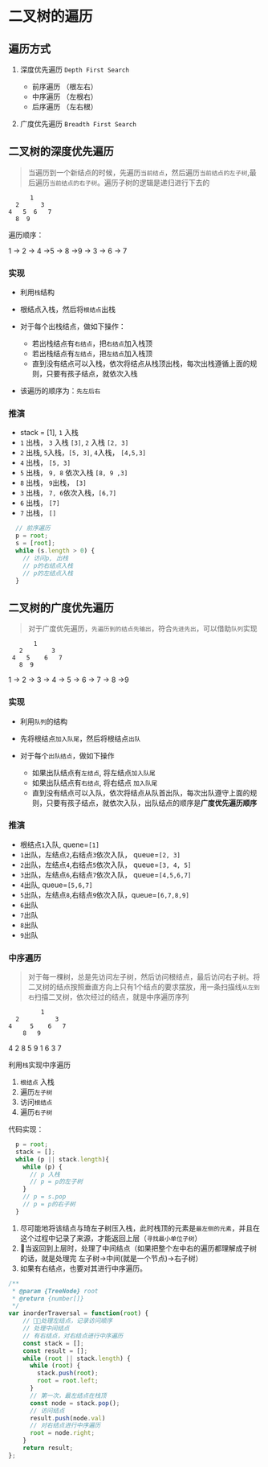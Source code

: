 # 二叉树的遍历

## 遍历方式

  1. 深度优先遍历 `Depth First Search`

      - 前序遍历 （根左右）
      - 中序遍历 （左根右）
      - 后序遍历 （左右根）
  
  2. 广度优先遍历 `Breadth First Search`

## 二叉树的深度优先遍历

> 当遍历到一个新结点的时候，先遍历`当前结点`，然后遍历`当前结点的左子树`,最后遍历`当前结点的右子树`。遍历子树的逻辑是递归进行下去的


```
      1
  2      3
4   5  6   7
  8  9
```

遍历顺序：

1 -> 2 -> 4 ->5 -> 8 ->9 -> 3 -> 6 -> 7

### 实现

  - 利用`栈`结构
  - 根结点入栈，然后将`根结点`出栈
  - 对于每个出栈结点，做如下操作：
    
    - 若出栈结点有`右结点`，把`右结点`加入栈顶
    - 若出栈结点有`左结点`，把`左结点`加入栈顶
    - 直到没有结点可以入栈，依次将结点从栈顶出栈，每次出栈遵循上面的规则，只要有孩子结点，就依次入栈

  - 该遍历的顺序为：`先左后右`

### 推演  
  
  - stack = [1], `1` 入栈
  - `1` 出栈， `3` 入栈  `[3]`, `2` 入栈 `[2, 3]`
  - `2` 出栈, `5`入栈，`[5, 3]`, `4`入栈， `[4,5,3]`
  - `4` 出栈， `[5, 3]`
  - `5` 出栈， `9, 8` 依次入栈  `[8, 9 ,3]`
  - `8` 出栈， `9`出栈， `[3]`
  - `3` 出栈， `7, 6`依次入栈，`[6,7]`
  - `6` 出栈， `[7]`
  - `7` 出栈， `[]`
  
```js
  // 前序遍历
  p = root;
  s = [root];
  while (s.length > 0) {
    // 访问p, 出栈
    // p的右结点入栈
    // p的左结点入栈
  }
```  

## 二叉树的广度优先遍历

> 对于广度优先遍历，`先遍历到的结点先输出`，符合`先进先出`，可以借助`队列`实现

```
       1
   2        3
 4   5    6   7
   8  9 
```

1 -> 2 -> 3 -> 4 -> 5 -> 6 -> 7 -> 8 ->9

### 实现

  - 利用`队列`的结构
  - 先将根结点`加入队尾`，然后将根结点`出队`
  - 对于每个`出队结点`，做如下操作

    - 如果出队结点有`左结点`, 将左结点`加入队尾`
    - 如果出队结点有`右结点`, 将右结点 `加入队尾`
    - 直到没有结点可以入队，依次将结点从队首出队，每次出队遵守上面的规则，只要有孩子结点，就依次入队，出队结点的顺序是**广度优先遍历顺序**
  
### 推演

  - 根结点`1`入队, quene=`[1]`
  - `1`出队，左结点`2`,右结点`3`依次入队， queue=`[2, 3]`
  - `2`出队，左结点`4`,右结点`5`依次入队， queue=`[3, 4, 5]`
  - `3`出队，左结点`6`,右结点`7`依次入队， queue=`[4,5,6,7]`
  - `4`出队, queue=`[5,6,7]`
  - `5`出队，左结点`8`,右结点`9`依次入队，queue=`[6,7,8,9]`
  - `6`出队
  - `7`出队
  - `8`出队
  - `9`出队

### 中序遍历

> 对于每一棵树，总是先访问左子树，然后访问根结点，最后访问右子树。将二叉树的结点按照垂直方向上只有1个结点的要求摆放，用一条扫描线`从左到右`扫描二叉树，依次经过的结点，就是中序遍历序列


```
         1
  2          3
4     5    6   7
    8   9
```
4 2 8 5 9 1 6 3 7

利用`栈`实现中序遍历

1. `根结点` 入栈
2. 遍历`左子树`
3. 访问`根结点`
4. 遍历`右子树`

代码实现：

```js
  p = root;
  stack = [];
  while (p || stack.length){
    while (p) {
      // p 入栈
      // p = p的左子树
    }
    // p = s.pop
    // p = p的右子树
  }
```

  1. 尽可能地将该结点与琦左子树压入栈，此时栈顶的元素是`最左侧的元素`，并且在这个过程中记录了来源，才能返回上层（`寻找最小单位子树`）
  2. 当返回到上层时，处理了中间结点（如果把整个左中右的遍历都理解成子树的话，就是处理完 左子树->中间(就是一个节点)->右子树）
  3. 如果有右结点，也要对其进行中序遍历。
   
```js
/**
 * @param {TreeNode} root
 * @return {number[]}
 */
var inorderTraversal = function(root) {
    // 处理左结点，记录访问顺序
    // 处理中间结点
    // 有右结点，对右结点进行中序遍历
    const stack = [];
    const result = [];
    while (root || stack.length) {
      while (root) {
        stack.push(root);
        root = root.left;
      }
      // 第一次，最左结点在栈顶
      const node = stack.pop();
      // 访问结点
      result.push(node.val)
      // 对右结点进行中序遍历
      root = node.right;
    }
    return result;
};
```